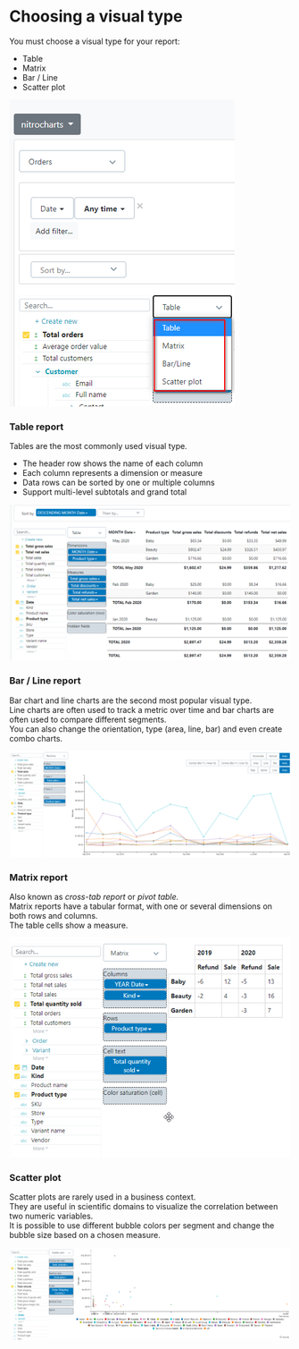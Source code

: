 # Choosing a visual type

You must choose a visual type for your report:

* Table
* Matrix
* Bar / Line
* Scatter plot

![Visual type selector](../../.gitbook/assets/image%20%2841%29.png)

### Table report

Tables are the most commonly used visual type.

* The header row shows the name of each column
* Each column represents a dimension or measure
* Data rows can be sorted by one or multiple columns
* Support multi-level subtotals and grand total

![Example of a table report](../../.gitbook/assets/image%20%2831%29.png)

### Bar / Line report

Bar chart and line charts are the second most popular visual type.  
Line charts are often used to track a metric over time and bar charts are often used to compare different segments.  
You can also change the orientation, type \(area, line, bar\) and even create combo charts.

![Example of a line report](../../.gitbook/assets/image%20%2869%29.png)

### Matrix report

Also known as _cross-tab report_ or _pivot table._  
Matrix reports have a tabular format, with one or several dimensions on both rows and columns.  
The table cells show a measure.

![Example of a matrix report](../../.gitbook/assets/image%20%2875%29.png)

### Scatter plot

Scatter plots are rarely used in a business context.  
They are useful in scientific domains to visualize the correlation between two numeric variables.  
It is possible to use different bubble colors per segment and change the bubble size based on a chosen measure.

![](../../.gitbook/assets/image%20%2833%29.png)



